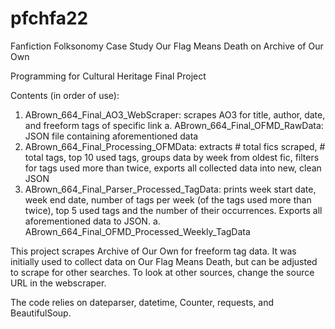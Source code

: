 # pfchfa22
Fanfiction Folksonomy Case Study
Our Flag Means Death on Archive of Our Own

Programming for Cultural Heritage Final Project

Contents (in order of use):
  1. ABrown_664_Final_AO3_WebScraper: scrapes AO3 for title, author, date, and freeform tags of specific link
      a. ABrown_664_Final_OFMD_RawData: JSON file containing aforementioned data
  2. ABrown_664_Final_Processing_OFMData: extracts # total fics scraped, # total tags, top 10 used tags, groups data by week from oldest fic, filters for tags used more than twice, exports all collected data into new, clean JSON
  3. ABrown_664_Final_Parser_Processed_TagData: prints week start date, week end date, number of tags per week (of the tags used more than twice), top 5 used tags and the number of their occurrences. Exports all aforementioned data to JSON.
      a. ABrown_664_Final_OFMD_Processed_Weekly_TagData
      
This project scrapes Archive of Our Own for freeform tag data. It was initially used to collect data on Our Flag Means Death, but can be adjusted to scrape for other searches. To look at other sources, change the source URL in the webscraper. 

The code relies on dateparser, datetime, Counter, requests, and BeautifulSoup. 
      
